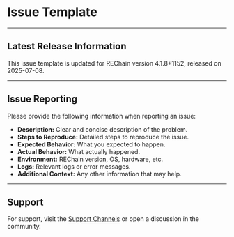 # Issue Template

---

## Latest Release Information

This issue template is updated for REChain version 4.1.8+1152, released on 2025-07-08.

---

## Issue Reporting

Please provide the following information when reporting an issue:

- **Description:** Clear and concise description of the problem.
- **Steps to Reproduce:** Detailed steps to reproduce the issue.
- **Expected Behavior:** What you expected to happen.
- **Actual Behavior:** What actually happened.
- **Environment:** REChain version, OS, hardware, etc.
- **Logs:** Relevant logs or error messages.
- **Additional Context:** Any other information that may help.

---

## Support

For support, visit the [Support Channels](./SUPPORT_CHANNELS.md) or open a discussion in the community.
